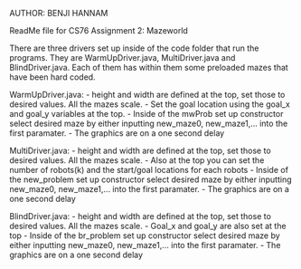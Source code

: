 AUTHOR: BENJI HANNAM

ReadMe file for CS76 Assignment 2: Mazeworld

There are three drivers set up inside of the code folder that run the programs. They are WarmUpDriver.java, MultiDriver.java and BlindDriver.java. Each of them has within them some preloaded mazes that have been hard coded. 

WarmUpDriver.java:
	- height and width are defined at the top, set those to desired values. All the mazes scale.
	- Set the goal location using the goal_x and goal_y variables at the top.
	- Inside of the mwProb set up constructor select desired maze by either inputting new_maze0, new_maze1,... into the first paramater.
	- The graphics are on a one second delay


MultiDriver.java:
	- height and width are defined at the top, set those to desired values. All the mazes scale.
	- Also at the top you can set the number of robots(k) and the start/goal locations for each robots
	- Inside of the new_problem set up constructor select desired maze by either inputting new_maze0, new_maze1,... into the first paramater.
	- The graphics are on a one second delay

BlindDriver.java:
	- height and width are defined at the top, set those to desired values. All the mazes scale.
	- Goal_x and goal_y are also set at the top
	- Inside of the br_problem set up constructor select desired maze by either inputting new_maze0, new_maze1,... into the first paramater.
	- The graphics are on a one second delay